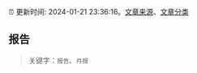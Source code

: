 :alarm_clock: 更新时间: 2024-01-21 23:36:16。[文章来源](/README.md)、[文章分类](/TAGS.md)

## 报告


> 关键字：`报告`、`月报`




